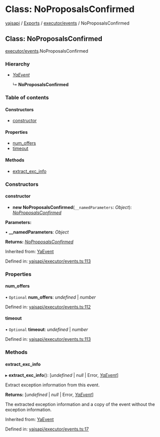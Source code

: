 # Class: NoProposalsConfirmed

[yajsapi](../yajsapi.md) / [Exports](../modules/) / [executor/events](../modules/executor_events.md) / NoProposalsConfirmed

## Class: NoProposalsConfirmed

[executor/events](../modules/executor_events.md).NoProposalsConfirmed

### Hierarchy

* [_YaEvent_](executor_events.yaevent.md)

  ↳ **NoProposalsConfirmed**

### Table of contents

#### Constructors

* [constructor](executor_events.noproposalsconfirmed.md#constructor)

#### Properties

* [num\_offers](executor_events.noproposalsconfirmed.md#num_offers)
* [timeout](executor_events.noproposalsconfirmed.md#timeout)

#### Methods

* [extract\_exc\_info](executor_events.noproposalsconfirmed.md#extract_exc_info)

### Constructors

#### constructor

+ **new NoProposalsConfirmed**\(`__namedParameters`: _Object_\): [_NoProposalsConfirmed_](executor_events.noproposalsconfirmed.md)

**Parameters:**

• **\_\_namedParameters**: _Object_

**Returns:** [_NoProposalsConfirmed_](executor_events.noproposalsconfirmed.md)

Inherited from: [YaEvent](executor_events.yaevent.md)

Defined in: [yajsapi/executor/events.ts:113](https://github.com/golemfactory/yajsapi/blob/289a25a/yajsapi/executor/events.ts#L113)

### Properties

#### num\_offers

• `Optional` **num\_offers**: _undefined_ \| _number_

Defined in: [yajsapi/executor/events.ts:112](https://github.com/golemfactory/yajsapi/blob/289a25a/yajsapi/executor/events.ts#L112)

#### timeout

• `Optional` **timeout**: _undefined_ \| _number_

Defined in: [yajsapi/executor/events.ts:113](https://github.com/golemfactory/yajsapi/blob/289a25a/yajsapi/executor/events.ts#L113)

### Methods

#### extract\_exc\_info

▸ **extract\_exc\_info**\(\): \[_undefined_ \| _null_ \| Error, [_YaEvent_](executor_events.yaevent.md)\]

Extract exception information from this event.

**Returns:** \[_undefined_ \| _null_ \| Error, [_YaEvent_](executor_events.yaevent.md)\]

The extracted exception information and a copy of the event without the exception information.

Inherited from: [YaEvent](executor_events.yaevent.md)

Defined in: [yajsapi/executor/events.ts:17](https://github.com/golemfactory/yajsapi/blob/289a25a/yajsapi/executor/events.ts#L17)

